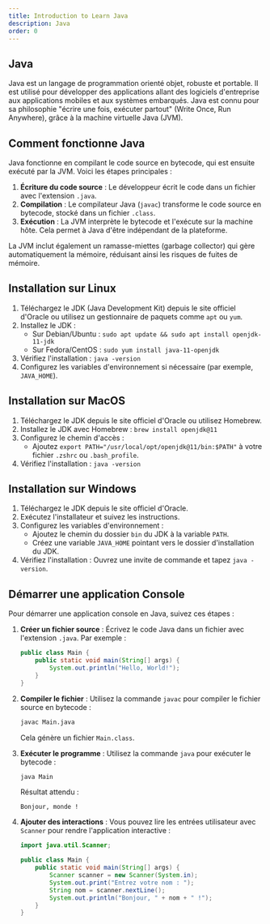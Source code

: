 ```yaml
---
title: Introduction to Learn Java
description: Java
order: 0
---
```

## Java
Java est un langage de programmation orienté objet, robuste et portable. Il est utilisé pour développer des applications allant des logiciels d'entreprise aux applications mobiles et aux systèmes embarqués. Java est connu pour sa philosophie "écrire une fois, exécuter partout" (Write Once, Run Anywhere), grâce à la machine virtuelle Java (JVM).

## Comment fonctionne Java
Java fonctionne en compilant le code source en bytecode, qui est ensuite exécuté par la JVM. Voici les étapes principales :
1. **Écriture du code source** : Le développeur écrit le code dans un fichier avec l'extension `.java`.
2. **Compilation** : Le compilateur Java (`javac`) transforme le code source en bytecode, stocké dans un fichier `.class`.
3. **Exécution** : La JVM interprète le bytecode et l'exécute sur la machine hôte. Cela permet à Java d'être indépendant de la plateforme.

La JVM inclut également un ramasse-miettes (garbage collector) qui gère automatiquement la mémoire, réduisant ainsi les risques de fuites de mémoire.

## Installation sur Linux
1. Téléchargez le JDK (Java Development Kit) depuis le site officiel d'Oracle ou utilisez un gestionnaire de paquets comme `apt` ou `yum`.
2. Installez le JDK :
   - Sur Debian/Ubuntu : `sudo apt update && sudo apt install openjdk-11-jdk`
   - Sur Fedora/CentOS : `sudo yum install java-11-openjdk`
3. Vérifiez l'installation : `java -version`
4. Configurez les variables d'environnement si nécessaire (par exemple, `JAVA_HOME`).

## Installation sur MacOS
1. Téléchargez le JDK depuis le site officiel d'Oracle ou utilisez Homebrew.
2. Installez le JDK avec Homebrew : `brew install openjdk@11`
3. Configurez le chemin d'accès :
   - Ajoutez `export PATH="/usr/local/opt/openjdk@11/bin:$PATH"` à votre fichier `.zshrc` ou `.bash_profile`.
4. Vérifiez l'installation : `java -version`

## Installation sur Windows
1. Téléchargez le JDK depuis le site officiel d'Oracle.
2. Exécutez l'installateur et suivez les instructions.
3. Configurez les variables d'environnement :
   - Ajoutez le chemin du dossier `bin` du JDK à la variable `PATH`.
   - Créez une variable `JAVA_HOME` pointant vers le dossier d'installation du JDK.
4. Vérifiez l'installation : Ouvrez une invite de commande et tapez `java -version`.

## Démarrer une application Console
Pour démarrer une application console en Java, suivez ces étapes :

1. **Créer un fichier source** : Écrivez le code Java dans un fichier avec l'extension `.java`. Par exemple :
   ```java
   public class Main {
       public static void main(String[] args) {
           System.out.println("Hello, World!");
       }
   }
   ```

2. **Compiler le fichier** : Utilisez la commande `javac` pour compiler le fichier source en bytecode :
   ```bash
   javac Main.java
   ```

   Cela génère un fichier `Main.class`.

3. **Exécuter le programme** : Utilisez la commande `java` pour exécuter le bytecode :
   ```bash
   java Main
   ```

   Résultat attendu :
   ```
   Bonjour, monde !
   ```

4. **Ajouter des interactions** : Vous pouvez lire les entrées utilisateur avec `Scanner` pour rendre l'application interactive :
   ```java
   import java.util.Scanner;

   public class Main {
       public static void main(String[] args) {
           Scanner scanner = new Scanner(System.in);
           System.out.print("Entrez votre nom : ");
           String nom = scanner.nextLine();
           System.out.println("Bonjour, " + nom + " !");
       }
   }
   ```
